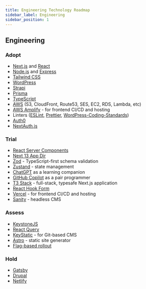```yaml
---
title: Engineering Technology Roadmap
sidebar_label: Engineering
sidebar_position: 1
---
```


## Engineering

### Adopt

- [Next.js](https://nextjs.org/) and [React](https://reactjs.org/)
- [Node.js](https://nodejs.org/en/) and [Express](https://expressjs.com/)
- [Tailwind CSS](https://tailwindcss.com/)
- [WordPress](https://wordpress.org/)
- [Strapi](https://strapi.io/)
- [Prisma](https://www.prisma.io/)
- [TypeScript](https://www.typescriptlang.org/)
- [AWS](https://aws.amazon.com/) (S3, CloudFront, Route53, SES, EC2, RDS, Lambda, etc)
- [AWS Amplify](https://aws.amazon.com/amplify/) - for frontend CI/CD and hosting
- Linters ([ESLint](https://eslint.org/), [Prettier](https://www.npmjs.com/package/@axioned/prettier-config), [WordPress-Coding-Standards](https://github.com/WordPress/WordPress-Coding-Standards))
- [Auth0](https://auth0.com/)
- [NextAuth.js](https://next-auth.js.org/)

### Trial

- [React Server Components](https://www.patterns.dev/posts/react-server-components)
- [Next 13 App Dir](https://nextjs.org/docs/app)
- [Zod](https://zod.dev/) - TypeScript-first schema validation
- [Zustand](https://github.com/pmndrs/zustand) - state management
- [ChatGPT](https://chat.openai.com/) as a learning companion
- [GitHub Copilot](https://copilot.github.com/) as a pair programmer
- [T3 Stack](https://create.t3.gg/) - full-stack, typesafe Next.js application
- [React Hook Form](https://react-hook-form.com/)
- [Vercel](https://vercel.com/) - for frontend CI/CD and hosting
- [Sanity](https://www.sanity.io/) - headless CMS

### Assess

- [KeystoneJS](https://www.keystonejs.com/)
- [React Query](https://react-query.tanstack.com/)
- [KeyStatic](https://keystatic.com/) - for Git-based CMS
- [Astro](https://astro.build/) - static site generator
- [Flag-based rollout](https://martinfowler.com/articles/feature-toggles.html)

### Hold

- [Gatsby](https://www.gatsbyjs.com/)
- [Drupal](https://www.drupal.org/)
- [Netlify](https://www.netlify.com/)

